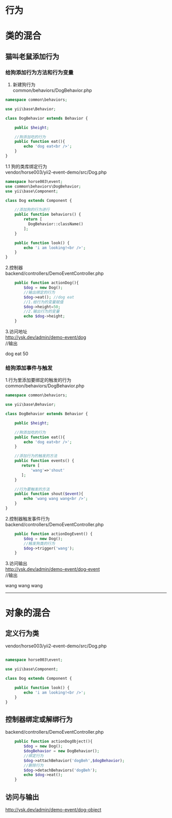 # 行为

# 类的混合
## 猫叫老鼠添加行为

### 给狗添加行为方法和行为变量

1. 新建狗行为  
common/behaviors/DogBehavior.php   
```php
namespace common\behaviors;

use yii\base\Behavior;

class DogBehavior extends Behavior {

    public $height;

    //狗添加吃的行为
    public function eat(){
        echo 'dog eat<br />';
    }
}
```

1.1 狗的类库绑定行为  
vendor/horse003/yii2-event-demo/src/Dog.php  
```php
namespace horse003\event;
use common\behaviors\DogBehavior;
use yii\base\Component;

class Dog extends Component {

    //添加狗的行为进行
    public function behaviors() {
        return [
          DogBehavior::className()
        ];
    }

    public function look() {
        echo 'i am looking!<br />';
    }
}
```

2.控制器  
backend/controllers/DemoEventController.php  
```php
    public function actionDog(){
        $dog = new Dog();
        //输出绑定的行为
        $dog->eat(); //dog eat
        //1.给行为的变量赋值
        $dog->height=50;
        //2.输出行为的变量
        echo $dog->height;
    }
```

3.访问地址   
http://ysk.dev/admin/demo-event/dog   
//输出  

dog eat
50

### 给狗添加事件与触发

1.行为里添加要绑定的触发的行为    
common/behaviors/DogBehavior.php   
```php
namespace common\behaviors;

use yii\base\Behavior;

class DogBehavior extends Behavior {

    public $height;

    //狗添加吃的行为
    public function eat(){
        echo 'dog eat<br />';
    }

    //添加行为的触发的方法
    public function events() {
       return [
           'wang'=>'shout'
       ];
    }

    //行为要触发的方法
    public function shout($event){
        echo 'wang wang wang<br />';
    }
}
```

2.控制器触发事件行为  
backend/controllers/DemoEventController.php  
```php
    public function actionDogEvent() {
        $dog = new Dog();
        //触发狗类的行为
        $dog->trigger('wang');
    }
```

3.访问输出  
http://ysk.dev/admin/demo-event/dog-event  
//输出  

wang wang wang

---
# 对象的混合

## 定义行为类
vendor/horse003/yii2-event-demo/src/Dog.php  
```php

namespace horse003\event;

use yii\base\Component;

class Dog extends Component {

    public function look() {
        echo 'i am looking!<br />';
    }
}
```

## 控制器绑定或解绑行为
backend/controllers/DemoEventController.php   
```php
    public function actionDogObject(){
        $dog = new Dog();
        $dogBehavior = new DogBehavior();
        //绑定行为
        $dog->attachBehavior('dogBeh',$dogBehavior);
        //删除行为
        $dog->detachBehaviors('dogBeh');
        echo $dog->eat();
    }
```
## 访问与输出  
http://ysk.dev/admin/demo-event/dog-object  
